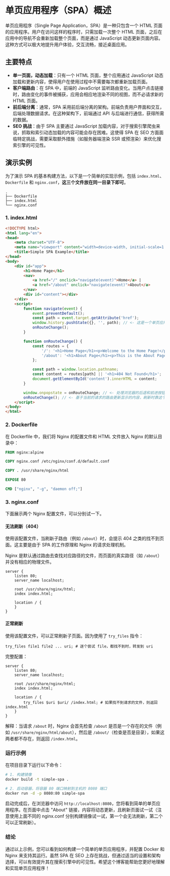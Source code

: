 # 单页应用程序（SPA）概述

单页应用程序（Single Page Application，SPA）是一种只包含一个 HTML 页面的应用程序。用户在访问这样的程序时，只需加载一次整个 HTML 页面，之后在应用中的导航不会重新加载整个页面，而是通过 JavaScript 动态更新页面内容。这种方式可以极大地提升用户体验，交互流畅，接近桌面应用。

## 主要特点

- **单一页面，动态加载**：只有一个 HTML 页面，整个应用通过 JavaScript 动态加载和更新内容，使得用户在使用过程中不需要每次都重新加载页面。
- **客户端路由**：在 SPA 中，前端的 JavaScript 监听路由变化。当用户点击链接时，路由变化的事件被捕获，应用会相应地渲染不同的视图，而不必请求新的 HTML 页面。
- **前后端分离**：通常，SPA 采用前后端分离的架构。前端负责用户界面和交互，后端处理数据请求。在这种架构下，前端通过 API 与后端进行通信，获得所需的数据。
- **SEO 挑战**：由于 SPA 主要通过 JavaScript 加载内容，对于搜索引擎爬虫来说，抓取和索引动态加载的内容可能会存在困难。这使得 SPA 在 SEO 方面面临特定挑战，需要采取额外措施（如服务器端渲染 SSR 或预渲染）来优化搜索引擎的可见性。

## 演示实例

为了演示 SPA 的基本构建方法，以下是一个简单的实现示例，包括 `index.html`、`Dockerfile` 和 `nginx.conf`，**这三个文件放在同一目录下即可**。

```
.
├── Dockerfile
├── index.html
└── nginx.conf
```

### 1. index.html

```html
<!DOCTYPE html>
<html lang="en">
<head>
    <meta charset="UTF-8">
    <meta name="viewport" content="width=device-width, initial-scale=1.0">
    <title>Simple SPA Example</title>
</head>
<body>
    <div id="app">
        <h1>Home Page</h1>
        <nav>
            <a href="/" onclick="navigate(event)">Home</a> |
            <a href="/about" onclick="navigate(event)">About</a>
        </nav>
        <div id="content"></div>
    </div>
    <script>
        function navigate(event) {
            event.preventDefault();
            const path = event.target.getAttribute('href');
            window.history.pushState({}, '', path); // <- 这是一个单页应用，是通过 js 中 pushState 方法来更新路由，所以无法通过文件的方式索引页面资源
            onRouteChange();
        }

        function onRouteChange() {
            const routes = {
                '/': '<h1>Home Page</h1><p>Welcome to the Home Page!</p>',
                '/about': '<h1>About Page</h1><p>This is the About Page.</p>',
            };

            const path = window.location.pathname;
            const content = routes[path] || '<h1>404 Not Found</h1>';
            document.getElementById('content').innerHTML = content; 
        }

        window.onpopstate = onRouteChange; // <- 处理浏览器的后退和前进按钮
        onRouteChange(); // <- 基于当前的请求的路由更新显示的内容，刷新时靠这个保持页面内容
    </script>
</body>
</html>
```

### 2. Dockerfile

在 Dockerfile 中，我们将 Nginx 的配置文件和 HTML 文件放入 Nginx 的默认目录中：

```Dockerfile
FROM nginx:alpine

COPY nginx.conf /etc/nginx/conf.d/default.conf

COPY . /usr/share/nginx/html

EXPOSE 80

CMD ["nginx", "-g", "daemon off;"]
```

### 3. nginx.conf

下面展示两个 Nginx 配置文件，可以分别试一下。
#### 无法刷新（404）
使用该配置文件，当刷新子路由（例如 `/about`）时，会提示 404 之类的找不到页面。这主要是由于 SPA 的工作原理和 Nginx 的请求处理机制。

Nginx 是默认通过路由去查找对应路径的文件，而页面的真实路径（如 `/about`）并没有相应的物理文件。

```
server {
    listen 80;
    server_name localhost;

    root /usr/share/nginx/html;
    index index.html;

    location / {
    }
}
```

#### 正常刷新
使用该配置文件，可以正常刷新子页面。因为使用了 `try_files` 指令：

```
try_files file1 file2 ... uri; # 逐个尝试 file，都找不到时，转发到 uri
```

完整配置：

```
server {
    listen 80;
    server_name localhost;

    root /usr/share/nginx/html;
    index index.html;

    location / {
        try_files $uri $uri/ /index.html; # 如果找不到请求的文件，则返回 index.html
    }
}
```

解释：当请求 `/about` 时，Nginx 会首先检查 `/about` 是否是一个存在的文件（例如 `/usr/share/nginx/html/about`），然后是 `/about/`（检查是否是目录），如果这两者都不存在，则返回 `/index.html`。

### 运行示例

在项目目录下运行以下命令：

```bash
# 1. 构建镜像
docker build -t simple-spa .

# 2. 启动容器，将容器 80 端口映射到主机的 8080 端口
docker run -d -p 8080:80 simple-spa
```

启动完成后，在浏览器中访问 `http://localhost:8080`，您将看到简单的单页应用程序。在页面中点击 "About" 链接，内容将动态更新，且刷新页面试一试（注意使用上面不同的 nginx.conf 分别构建镜像试一试，第一个会无法刷新，第二个可以正常刷新）。

### 结论

通过以上示例，您可以看到如何构建一个简单的单页应用程序，并配置 Docker 和 Nginx 来支持其运行。虽然 SPA 在 SEO 上存在挑战，但通过适当的设置和架构选择，可以有效提升其在搜索引擎中的可见性。希望这个博客能帮助您更好地理解和实现单页应用程序！

